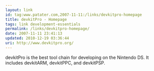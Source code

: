 ```yaml
---
layout: link
id: tag:www.patater.com,2007-11-11:/links/devkitpro-homepage
title: devkitPro - Homepage
tags: link development-essentials
permalink: /links/devkitpro-homepage/
date: 2007-11-11 23:41:13
updated: 2010-12-19 03:36:44
uri: http://www.devkitpro.org/
---
```

devkitPro is the best tool chain for developing on the Nintendo DS. It includes
devkitARM, devkitPPC, and devkitPSP.
